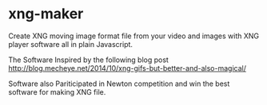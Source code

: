 # xng-maker
Create XNG moving image format file from your video and images with XNG player software all in plain Javascript.

The Software Inspired by the following blog post
http://blog.mecheye.net/2014/10/xng-gifs-but-better-and-also-magical/

Software also Pariticipated in Newton competition and win the best software for making XNG file.
